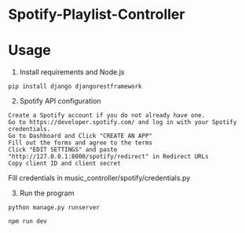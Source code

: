 # Spotify-Playlist-Controller

# Usage

1. Install requirements and Node.js


```
pip install django djangorestframework
```

2. Spotify API configuration


```
Create a Spotify account if you do not already have one.
Go to https://developer.spotify.com/ and log in with your Spotify credentials.
Go to Dashboard and Click "CREATE AN APP"
Fill out the forms and agree to the terms
Click "EDIT SETTINGS" and paste "http://127.0.0.1:8000/spotify/redirect" in Redirect URLs
Copy client ID and client secret
```

Fill credentials in music_controller/spotify/credentials.py


3. Run the program 


```
python manage.py runserver
```

```
npm run dev
```
